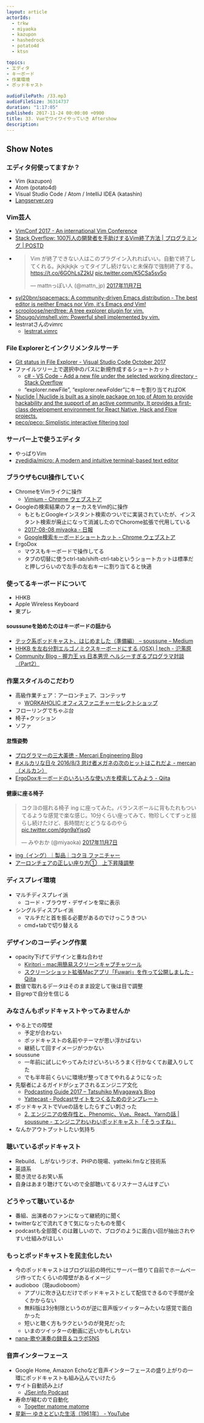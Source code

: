 ```yaml
---
layout: article
actorIds:
  - trkw
  - miyaoka
  - kazupon
  - hashedrock
  - potato4d
  - ktsn

topics:
- エディタ
- キーボード
- 作業環境
- ポッドキャスト

audioFilePath: /33.mp3
audioFileSize: 36314737
duration: "1:17:05"
published: 2017-11-24 00:00:00 +0900
title: 33. Vueでワイワイやっていき Aftershow
description:
---
```


## Show Notes

### エディタ何使ってますか？
- Vim (kazupon)
- Atom (potato4d)
- Visual Studio Code / Atom / IntelliJ IDEA (katashin)
- [Langserver.org](https://langserver.org/)

### Vim芸人
- [VimConf 2017 - An international Vim Conference](http://vimconf.vim-jp.org/2017/)
- [Stack Overflow: 100万人の開発者を手助けするVim終了方法 \| プログラミング \| POSTD](http://postd.cc/stack-overflow-helping-one-million-developers-exit-vim/)
- <blockquote class="twitter-tweet" data-lang="ja"><p lang="ja" dir="ltr">Vim が終了できない人はこのプラグイン入れればいい。自動で終了してくれる。jkjkjkjkjk ってタイプし続けないと未保存で強制終了する。<a href="https://t.co/6GOhLsZ2kU">https://t.co/6GOhLsZ2kU</a> <a href="https://t.co/K5CSa5sv5o">pic.twitter.com/K5CSa5sv5o</a></p>&mdash; mattnっぽい人 (@mattn_jp) <a href="https://twitter.com/mattn_jp/status/927776711877435392?ref_src=twsrc%5Etfw">2017年11月7日</a></blockquote>
- [syl20bnr/spacemacs: A community-driven Emacs distribution - The best editor is neither Emacs nor Vim, it's Emacs *and* Vim!](https://github.com/syl20bnr/spacemacs)
- [scrooloose/nerdtree: A tree explorer plugin for vim.](https://github.com/scrooloose/nerdtree)
- [Shougo/vimshell.vim: Powerful shell implemented by vim.](https://github.com/Shougo/vimshell.vim)
- lestrratさんのvimrc
  - [lestrrat.vimrc](https://gist.github.com/lestrrat/373716)

### File Explorerとインクリメンタルサーチ
- [Git status in File Explorer - Visual Studio Code October 2017](https://code.visualstudio.com/updates/v1_18#_git-status-in-file-explorer)
- ファイルツリー上で選択中のパスに新規作成するショートカット
  - [c# - VS Code - Add a new file under the selected working directory - Stack Overflow](https://stackoverflow.com/questions/39599514/vs-code-add-a-new-file-under-the-selected-working-directory)
  - “explorer.newFile”, “explorer.newFolder”にキーを割り当てればOK
- [Nuclide \| Nuclide is built as a single package on top of Atom to provide hackability and the support of an active community. It provides a first-class development environment for React Native, Hack and Flow projects.](https://nuclide.io/)
- [peco/peco: Simplistic interactive filtering tool](https://github.com/peco/peco)

### サーバー上で使うエディタ
- やっぱりVim
- [zyedidia/micro: A modern and intuitive terminal-based text editor](https://github.com/zyedidia/micro)


### ブラウザもCUI操作していく
- ChromeをVimライクに操作
  - [Vimium - Chrome ウェブストア](https://chrome.google.com/webstore/detail/vimium/dbepggeogbaibhgnhhndojpepiihcmeb)
- Googleの検索結果のフォーカスをVim的に操作
  - もともとGoogleインスタント検索のついでに実装されていたが、インスタント検索が廃止になって消滅したのでChorome拡張で代用している
  - [2017-08-08 miyaoka - 日報](https://nippo.wikihub.io/@miyaoka/20170808150412)
  - [Google検索キーボードショートカット - Chrome ウェブストア](https://chrome.google.com/webstore/detail/google-search-results-sho/dchaandmcifgjemlhiekookpgjmkcelg/related?hl=ja)
- ErgoDox
  - マウスもキーボードで操作してる
  - タブの切替に使うctrl-tab/shift-ctrl-tabというショートカットは標準だと押しづらいので左手の左右キーに割り当てると快適

### 使ってるキーボードについて
- HHKB
- Apple Wireless Keyboard
- 東プレ

#### soussuneを始めたのはキーボードの話から
- [テック系ポッドキャスト、はじめました（準備編） – soussune – Medium](https://medium.com/soussune/%E3%83%86%E3%83%83%E3%82%AF%E7%B3%BB%E3%83%9D%E3%83%83%E3%83%89%E3%82%AD%E3%83%A3%E3%82%B9%E3%83%88-%E3%81%AF%E3%81%98%E3%82%81%E3%81%BE%E3%81%97%E3%81%9F-369bd1efcd3a)
- [HHKB を左右分割エルゴノミクスキーボードにする (OSX) \| tech - 氾濫原](https://lowreal.net/2016/07/20/1)
- [Community Blog - 握力王 vs 日本男児 ヘルシーすぎるプログラマ対談（Part2）](https://www.oreilly.co.jp/community/blog/2016/03/helthy-programmers-talk-training-part2.html)

### 作業スタイルのこだわり
- 高級作業チェア：アーロンチェア、コンテッサ
  - [WORKAHOLIC オフィスファニチャーセレクトショップ](https://www.iamworkaholic.jp/)
- フローリングでちゃぶ台
- 椅子+クッション
- ソファ

#### 怠惰姿勢
- [プログラマーの三大美徳 - Mercari Engineering Blog](http://tech.mercari.com/entry/2016/06/30/181442)
- [#メルカリな日々 2016/8/3 怠け者メガネの次のヒットはこれだよ - mercan（メルカン）](http://mercan.mercari.com/entry/2016/08/02/194622)
- [ErgoDoxキーボードのいろいろな使い方を模索してみよう - Qiita](https://qiita.com/miyaoka/items/a0d0797a5d9e183cd2cd)

#### 健康に座る椅子
<blockquote class="twitter-tweet" data-lang="ja"><p lang="ja" dir="ltr">コクヨの揺れる椅子 ing に座ってみた。バランスボールに背もたれもついてるような感覚で楽な感じ。10分くらい座ってみて、物珍しくてずっと揺らし続けたけど、長時間だとどうなるのやら <a href="https://t.co/dgn9aYjsq0">pic.twitter.com/dgn9aYjsq0</a></p>&mdash; みやおか (@miyaoka) <a href="https://twitter.com/miyaoka/status/927804450449657856?ref_src=twsrc%5Etfw">2017年11月7日</a></blockquote>

- [ing（イング）｜製品｜コクヨ ファニチャー](http://www.kokuyo-furniture.co.jp/products/office/ing/)
- [アーロンチェアの正しい座り方①　上下昇降調整](http://shobundo.biz/blog/hermanmiller/aeron/suwarikata1)

### ディスプレイ環境
- マルチディスプレイ派
  - コード・ブラウザ・デザインを常に表示
- シングルディスプレイ派
  - マルチだと首を振る必要があるのでけっこうきつい
  - cmd+tabで切り替える

### デザインのコーディング作業
- opacity下げてデザインと重ね合わせ
  - [Kiritori - mac用簡易スクリーンキャプチャツール](http://kiritori.ruhenheim.org/jp/)
  - [スクリーンショット拡張Macアプリ「Fuwari」を作って公開しました - Qiita](https://qiita.com/kentya6/items/00599091bd987b5fa797)
- 数値で取れるデータはそのまま設定して後は目で調整
- 目grepで自分を信じる

### みなさんもポッドキャストやってみませんか
- やる上での障壁
  - 予定が合わない
  - ポッドキャストの名前やテーマが思い浮かばない
  - 継続して回すイメージがつかない
- soussune
  - 一年前に試しにやってみたけどいろいろうまく行かなくてお蔵入りしてた
  - でも半年前くらいに環境が整ってきてやれるようになった
- 先駆者によるガイドがシェアされるエンジニア文化
  - [Podcasting Guide 2017 – Tatsuhiko Miyagawa’s Blog](https://weblog.bulknews.net/podcasting-guide-2017-2e88531a367d)
  - [Yattecast - Podcastサイトをつくるためのテンプレート](https://r7kamura.github.io/yattecast/)
- ポッドキャストでVueの話をしたらすごい刺さった
  - [2. エンジニアの依存性と、Phenomic、Vue、React、Yarnの話 \| soussune - エンジニアわいわいポッドキャスト「そうっすね」](https://soussune.com/episode/2)
- なんかアウトプットしたい気持ち

### 聴いているポッドキャスト
- Rebuild、しがないラジオ、PHPの現場、yatteiki.fmなど技術系
- 英語系
- 聞き流せるお笑い系
- 自身はあまり聴けてないので全部聴いてるリスナーさんはすごい

### どうやって聴いているか
- 番組、出演者のファンになって継続的に聞く
- twitterなどで流れてきて気になったものを聞く
- podcastも全部聞くのは難しいので、ブログのように面白い回が抽出されやすい仕組みがほしい

### もっとポッドキャストを民主化したい
- 今のポッドキャストはブログ以前の時代にサーバー借りて自前でホームページ作ってたくらいの障壁があるイメージ
- audioboo（現audioboom）
  - アプリに吹き込むだけでポッドキャストとして配信できるので手間が全くかからない
  - 無料版は3分制限というのが逆に音声版ツイッターみたいな感覚で面白かった
  - 短いと聴く方もラクというのが発見だった
  - いまのツイッターの動画に近いかもしれない
- [nana-歌や演奏の録音＆コラボSNS](https://itunes.apple.com/jp/app/nana-%E6%AD%8C%E3%82%84%E6%BC%94%E5%A5%8F%E3%81%AE%E9%8C%B2%E9%9F%B3-%E3%82%B3%E3%83%A9%E3%83%9Csns/id540360389?mt=8)

### 音声インターフェース
- Google Home, Amazon Echoなど音声インターフェースの盛り上がりの一環にポッドキャストも組み込んでいけたら
- サイト自動読み上げ
  - [JSer.info Podcast](https://jser.info/podcast/)
- 寿命が縮むので自動化
  - [Togetter matome matome](https://www.slideshare.net/otsune/togetter-matome-matome)
- [星新一 ゆきとどいた生活（1961年） - YouTube](https://www.youtube.com/watch?v=4bc-pcUycHA)
